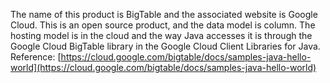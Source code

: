 The name of this product is BigTable and the associated website is Google Cloud. This is an open source product, and the data model is column. The hosting model is in the cloud and the way Java accesses it is through the Google Cloud BigTable library in the Google Cloud Client Libraries for Java. 
Reference: [https://cloud.google.com/bigtable/docs/samples-java-hello-world](https://cloud.google.com/bigtable/docs/samples-java-hello-world)
